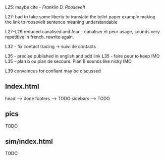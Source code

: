L25: maybe cite - _Franklin D. Roosevelt_

L27: had to take some liberty to translate the toilet paper example making the 
link to roosevelt sentence meaning understandable   

L27-L29 reduced canalised and fear - canaliser et peur usage, sounds very repetitive in french. rewrite again.

L32 - fix contact tracing -> suivi de contacts

L35 - precise published in english and add link
L35  - faire peur to keep IMO
L35 - plan b ou plan de secours. Plan B sounds like nicky IMO

L39 convaincus for confiant may be discussed

## Index.html
head --> done
footers --> TODO
sidebars --> TODO

## pics
TODO

## sim/index.html
TODO
   